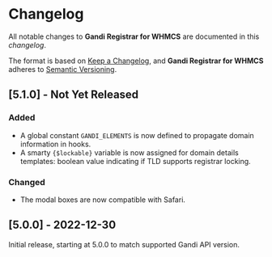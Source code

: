 # Changelog
All notable changes to **Gandi Registrar for WHMCS** are documented in this *changelog*.

The format is based on [Keep a Changelog](https://keepachangelog.com/en/1.0.0/), and **Gandi Registrar for WHMCS** adheres to [Semantic Versioning](https://semver.org/spec/v2.0.0.html).

## [5.1.0] - Not Yet Released
### Added
- A global constant `GANDI_ELEMENTS` is now defined to propagate domain information in hooks.
- A smarty `{$lockable}` variable is now assigned for domain details templates: boolean value indicating if TLD supports registrar locking.

### Changed
- The modal boxes are now compatible with Safari.

## [5.0.0] - 2022-12-30
Initial release, starting at 5.0.0 to match supported Gandi API version. 